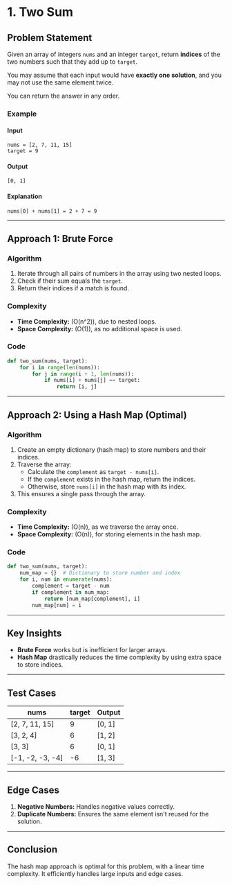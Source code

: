 # 1. Two Sum

## Problem Statement
Given an array of integers `nums` and an integer `target`, return **indices** of the two numbers such that they add up to `target`.

You may assume that each input would have **exactly one solution**, and you may not use the same element twice.

You can return the answer in any order.

### Example
#### Input
```text
nums = [2, 7, 11, 15]
target = 9
```
#### Output
```text
[0, 1]
```

#### Explanation
`nums[0] + nums[1] = 2 + 7 = 9`

---

## Approach 1: Brute Force

### Algorithm
1. Iterate through all pairs of numbers in the array using two nested loops.
2. Check if their sum equals the `target`.
3. Return their indices if a match is found.

### Complexity
- **Time Complexity:** \(O(n^2)\), due to nested loops.
- **Space Complexity:** \(O(1)\), as no additional space is used.

### Code
```python
def two_sum(nums, target):
    for i in range(len(nums)):
        for j in range(i + 1, len(nums)):
            if nums[i] + nums[j] == target:
                return [i, j]
```

---

## Approach 2: Using a Hash Map (Optimal)

### Algorithm
1. Create an empty dictionary (hash map) to store numbers and their indices.
2. Traverse the array:
   - Calculate the `complement` as `target - nums[i]`.
   - If the `complement` exists in the hash map, return the indices.
   - Otherwise, store `nums[i]` in the hash map with its index.
3. This ensures a single pass through the array.

### Complexity
- **Time Complexity:** \(O(n)\), as we traverse the array once.
- **Space Complexity:** \(O(n)\), for storing elements in the hash map.

### Code
```python
def two_sum(nums, target):
    num_map = {}  # Dictionary to store number and index
    for i, num in enumerate(nums):
        complement = target - num
        if complement in num_map:
            return [num_map[complement], i]
        num_map[num] = i
```

---

## Key Insights
- **Brute Force** works but is inefficient for larger arrays.
- **Hash Map** drastically reduces the time complexity by using extra space to store indices.

---

## Test Cases
| nums               | target | Output  |
|--------------------|--------|---------|
| [2, 7, 11, 15]     | 9      | [0, 1]  |
| [3, 2, 4]          | 6      | [1, 2]  |
| [3, 3]             | 6      | [0, 1]  |
| [-1, -2, -3, -4]   | -6     | [1, 3]  |

---

## Edge Cases
1. **Negative Numbers:** Handles negative values correctly.
2. **Duplicate Numbers:** Ensures the same element isn't reused for the solution.

---

## Conclusion
The hash map approach is optimal for this problem, with a linear time complexity. It efficiently handles large inputs and edge cases.
